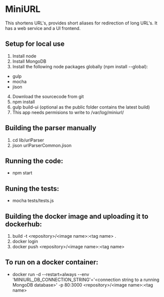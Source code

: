 # MiniURL

This shortens URL's, provides short aliases for redirection of long URL's. It has a web service and a UI frontend.

## Setup for local use
1. Install node
2. Install MongoDB
3. Install the following node packages globally (npm install --global):
  * gulp
  * mocha
  * jison
4. Download the sourcecode from git
5. npm install
6. gulp build-ui (optional as the public folder contains the latest build)
7. This app needs permisions to write to /var/log/miniurl/

## Building the parser manually
1. cd lib/urlParser
2. jison urlParserCommon.jison

## Running the code:
* npm start

## Runing the tests:
* mocha tests/tests.js

## Building the docker image and uploading it to dockerhub:
1. build -t &lt;repository&gt;/&lt;image name&gt;:&lt;tag name&gt; .
2. docker login
3. docker push &lt;repository&gt;/&lt;image name&gt;:&lt;tag name&gt;

## To run on a docker container:
* docker run -d --restart=always --env 'MINIURL_DB_CONNECTION_STRING'='&lt;connection string to a running MongoDB database&gt;' -p 80:3000 &lt;repository&gt;/&lt;image name&gt;:&lt;tag name&gt;

